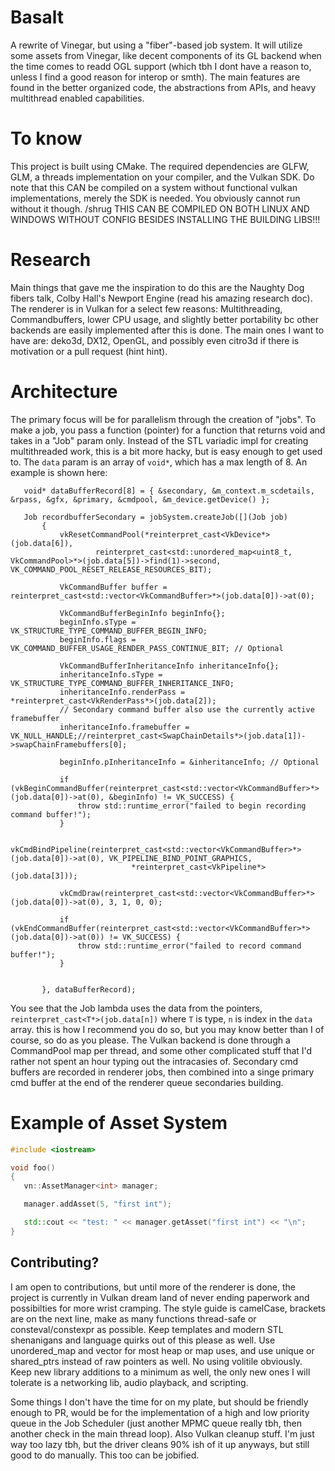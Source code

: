 # Basalt
 A rewrite of Vinegar, but using a "fiber"-based job system. It will utilize some assets from Vinegar, like decent components of its GL backend when the time comes to readd OGL support (which tbh I dont have a reason to, unless I find a good reason for interop or smth). The main features are found in the better organized code, the abstractions from APIs, and heavy multithread enabled capabilities.

# To know
 This project is built using CMake. The required dependencies are GLFW, GLM, a threads implementation on your compiler, and the Vulkan SDK.
 Do note that this CAN be compiled on a system without functional vulkan implementations, merely the SDK is needed. You obviously cannot run without it though. /shrug
 THIS CAN BE COMPILED ON BOTH LINUX AND WINDOWS WITHOUT CONFIG BESIDES INSTALLING THE BUILDING LIBS!!!

# Research
 Main things that gave me the inspiration to do this are the Naughty Dog fibers talk, Colby Hall's Newport Engine (read his amazing research doc).
 The renderer is in Vulkan for a select few reasons: Multithreading, Commandbuffers, lower CPU usage, and slightly better portability bc other backends are easily implemented after this is done. The main ones I want to have are: deko3d, DX12, OpenGL, and possibly even citro3d if there is motivation or a pull request (hint hint).

# Architecture
 The primary focus will be for parallelism through the creation of "jobs". To make a job, you pass a function (pointer) for a function that returns void and takes in a "Job" param only. Instead of the STL variadic impl for creating multithreaded work, this is a bit more hacky, but is easy enough to get used to. The ``data`` param is an array of ``void*``, which has a max length of 8. An example is shown here: 

 ```
    void* dataBufferRecord[8] = { &secondary, &m_context.m_scdetails, &rpass, &gfx, &primary, &cmdpool, &m_device.getDevice() };

	Job recordbufferSecondary = jobSystem.createJob([](Job job)
		{
			vkResetCommandPool(*reinterpret_cast<VkDevice*>(job.data[6]),
					reinterpret_cast<std::unordered_map<uint8_t, VkCommandPool>*>(job.data[5])->find(1)->second, VK_COMMAND_POOL_RESET_RELEASE_RESOURCES_BIT);

			VkCommandBuffer buffer = reinterpret_cast<std::vector<VkCommandBuffer>*>(job.data[0])->at(0);

			VkCommandBufferBeginInfo beginInfo{};
			beginInfo.sType = VK_STRUCTURE_TYPE_COMMAND_BUFFER_BEGIN_INFO;
			beginInfo.flags = VK_COMMAND_BUFFER_USAGE_RENDER_PASS_CONTINUE_BIT; // Optional

			VkCommandBufferInheritanceInfo inheritanceInfo{};
			inheritanceInfo.sType = VK_STRUCTURE_TYPE_COMMAND_BUFFER_INHERITANCE_INFO;
			inheritanceInfo.renderPass = *reinterpret_cast<VkRenderPass*>(job.data[2]);
			// Secondary command buffer also use the currently active framebuffer
			inheritanceInfo.framebuffer = VK_NULL_HANDLE;//reinterpret_cast<SwapChainDetails*>(job.data[1])->swapChainFramebuffers[0];

			beginInfo.pInheritanceInfo = &inheritanceInfo; // Optional

			if (vkBeginCommandBuffer(reinterpret_cast<std::vector<VkCommandBuffer>*>(job.data[0])->at(0), &beginInfo) != VK_SUCCESS) {
				throw std::runtime_error("failed to begin recording command buffer!");
			}

			vkCmdBindPipeline(reinterpret_cast<std::vector<VkCommandBuffer>*>(job.data[0])->at(0), VK_PIPELINE_BIND_POINT_GRAPHICS,
							*reinterpret_cast<VkPipeline*>(job.data[3]));

			vkCmdDraw(reinterpret_cast<std::vector<VkCommandBuffer>*>(job.data[0])->at(0), 3, 1, 0, 0);

			if (vkEndCommandBuffer(reinterpret_cast<std::vector<VkCommandBuffer>*>(job.data[0])->at(0)) != VK_SUCCESS) {
				throw std::runtime_error("failed to record command buffer!");
			}


		}, dataBufferRecord);
```

 You see that the Job lambda uses the data from the pointers, ``reinterpret_cast<T*>(job.data[n])`` where ``T`` is type, ``n`` is index in the ``data`` array. this is how I recommend you do so, but you may know better than I of course, so do as you please. 
 The Vulkan backend is done through a CommandPool map per thread, and some other complicated stuff that I'd rather not spent an hour typing out the intracasies of. Secondary cmd buffers are recorded in renderer jobs, then combined into a singe primary cmd buffer at the end of the renderer queue secondaries building.

 # Example of Asset System
 ```cpp
#include <iostream>

void foo()
{
	vn::AssetManager<int> manager;

	manager.addAsset(5, "first int");

	std::cout << "test: " << manager.getAsset("first int") << "\n";
}
```

 ## Contributing?
 I am open to contributions, but until more of the renderer is done, the project is currently in Vulkan dream land of never ending paperwork and possibilties for more wrist cramping. The style guide is camelCase, brackets are on the next line, make as many functions thread-safe or consteval/constexpr as possible. Keep templates and modern STL shenanigans and language quirks out of this please as well. Use unordered_map and vector for most heap or map uses, and use unique or shared_ptrs instead of raw pointers as well. No using volitile obviously. Keep new library additions to a minimum as well, the only new ones I will tolerate is a networking lib, audio playback, and scripting.
 <p>Some things I don't have the time for on my plate, but should be friendly enough to PR, would be for the implementation of a high and low priority queue in the Job Scheduler (just another MPMC queue really tbh, then another check in the main thread loop). Also Vulkan cleanup stuff. I'm just way too lazy tbh, but the driver cleans 90% ish of it up anyways, but still good to do manually. This too can be jobified. </p>
